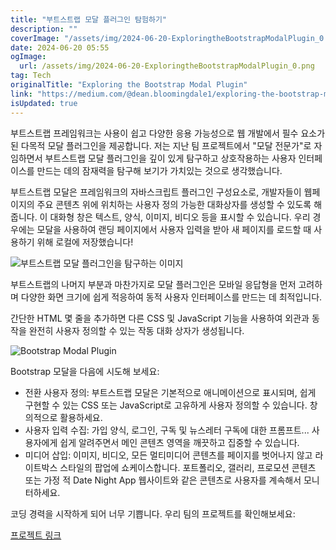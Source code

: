 ```yaml
---
title: "부트스트랩 모달 플러그인 탐험하기"
description: ""
coverImage: "/assets/img/2024-06-20-ExploringtheBootstrapModalPlugin_0.png"
date: 2024-06-20 05:55
ogImage:
  url: /assets/img/2024-06-20-ExploringtheBootstrapModalPlugin_0.png
tag: Tech
originalTitle: "Exploring the Bootstrap Modal Plugin"
link: "https://medium.com/@dean.bloomingdale1/exploring-the-bootstrap-modal-plugin-dd50b394d5b7"
isUpdated: true
---
```


부트스트랩 프레임워크는 사용이 쉽고 다양한 응용 가능성으로 웹 개발에서 필수 요소가 된 다목적 모달 플러그인을 제공합니다. 저는 지난 팀 프로젝트에서 "모달 전문가"로 자임하면서 부트스트랩 모달 플러그인을 깊이 있게 탐구하고 상호작용하는 사용자 인터페이스를 만드는 데의 잠재력을 탐구해 보기가 가치있는 것으로 생각했습니다.

부트스트랩 모달은 프레임워크의 자바스크립트 플러그인 구성요소로, 개발자들이 웹페이지의 주요 콘텐츠 위에 위치하는 사용자 정의 가능한 대화상자를 생성할 수 있도록 해줍니다. 이 대화형 창은 텍스트, 양식, 이미지, 비디오 등을 표시할 수 있습니다. 우리 경우에는 모달을 사용하여 랜딩 페이지에서 사용자 입력을 받아 새 페이지를 로드할 때 사용하기 위해 로컬에 저장했습니다!

![부트스트랩 모달 플러그인을 탐구하는 이미지](/assets/img/2024-06-20-ExploringtheBootstrapModalPlugin_0.png)

부트스트랩의 나머지 부분과 마찬가지로 모달 플러그인은 모바일 응답형을 먼저 고려하며 다양한 화면 크기에 쉽게 적응하여 동적 사용자 인터페이스를 만드는 데 최적입니다.

<!-- seedividend - 사각형 -->

<ins class="adsbygoogle"
     style="display:block"
     data-ad-client="ca-pub-4877378276818686"
     data-ad-slot="1898504329"
     data-ad-format="auto"
     data-full-width-responsive="true"></ins>

<script>
     (adsbygoogle = window.adsbygoogle || []).push({});
</script>

간단한 HTML 몇 줄을 추가하면 다른 CSS 및 JavaScript 기능을 사용하여 외관과 동작을 완전히 사용자 정의할 수 있는 작동 대화 상자가 생성됩니다.

![Bootstrap Modal Plugin](/assets/img/2024-06-20-ExploringtheBootstrapModalPlugin_1.png)

Bootstrap 모달을 다음에 시도해 보세요:

- 전환 사용자 정의: 부트스트랩 모달은 기본적으로 애니메이션으로 표시되며, 쉽게 구현할 수 있는 CSS 또는 JavaScript로 고유하게 사용자 정의할 수 있습니다. 창의적으로 활용하세요.
- 사용자 입력 수집: 가입 양식, 로그인, 구독 및 뉴스레터 구독에 대한 프롬프트... 사용자에게 쉽게 알려주면서 메인 콘텐츠 영역을 깨끗하고 집중할 수 있습니다.
- 미디어 삽입: 이미지, 비디오, 모든 멀티미디어 콘텐츠를 페이지를 벗어나지 않고 라이트박스 스타일의 팝업에 쇼케이스합니다. 포트폴리오, 갤러리, 프로모션 콘텐츠 또는 가정 적 Date Night App 웹사이트와 같은 콘텐츠로 사용자를 계속해서 모니터하세요.

<!-- seedividend - 사각형 -->

<ins class="adsbygoogle"
     style="display:block"
     data-ad-client="ca-pub-4877378276818686"
     data-ad-slot="1898504329"
     data-ad-format="auto"
     data-full-width-responsive="true"></ins>

<script>
     (adsbygoogle = window.adsbygoogle || []).push({});
</script>

코딩 경력을 시작하게 되어 너무 기쁩니다. 우리 팀의 프로젝트를 확인해보세요:

[프로젝트 링크](https://tannerhicks02.github.io/date-night-website-proj-1/)
